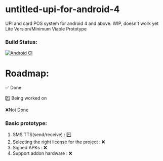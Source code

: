 # untitled-upi-for-android-4
UPI and card POS system for android 4 and above. 
WIP, doesn't work yet
Lite Version/Minimum Viable Prototype

### Build Status:
[![Android CI](https://github.com/Zeus-Institute-of-Technology-Solutions/untitled-upi-for-android-4/actions/workflows/main.yml/badge.svg)](https://github.com/Zeus-Institute-of-Technology-Solutions/untitled-upi-for-android-4/actions/workflows/main.yml)

# Roadmap:
✅ Done

*️⃣ Being worked on

❌Not Done



### Basic prototype:
1. SMS TTS(send/receive) : *️⃣
2. Selecting the right license for the project : ❌ 
3. Signed APKs : ❌ 
4. Support addon hardware : ❌

